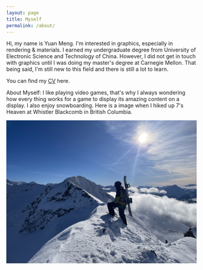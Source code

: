 ```yaml
---
layout: page
title: Myself
permalink: /about/
---
```


Hi, my name is Yuan Meng. I'm interested in graphics, especially in rendering & materials. I earned my undergraduate degree from University of Electronic Science and Technology of China. However, I did not get in touch with graphics until I was doing my master's degree at Carnegie Mellon. That being said, I'm still new to this field and there is still a lot to learn.



You can find my [CV](/assets/docs/cv.pdf) here.



About Myself: I like playing video games, that's why I always wondering how every thing works for a game to display its amazing content on a display. I also enjoy snowboarding. Here is a image when I hiked up 7's Heaven at Whistler Blackcomb in British Columbia.

![sb](/assets/images/about/whistler.jpg)


[jekyll-organization]: https://github.com/jekyll
